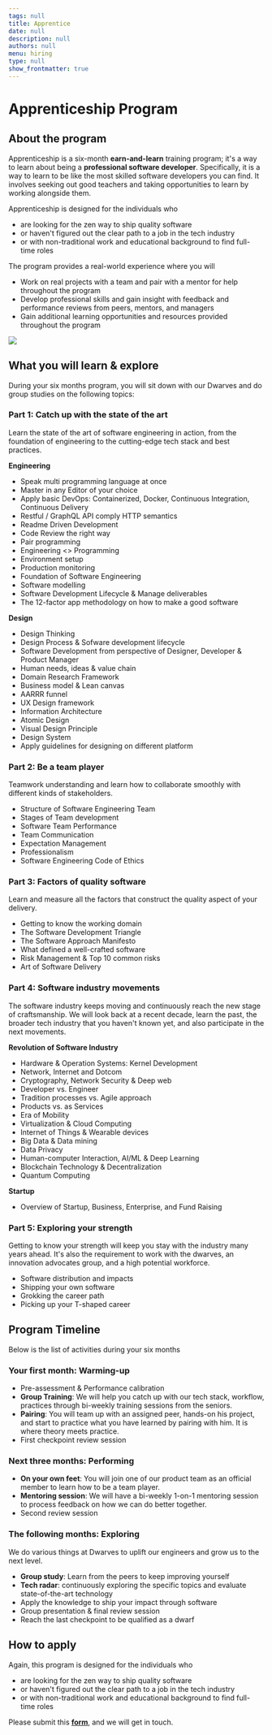 ```yaml
---
tags: null
title: Apprentice
date: null
description: null
authors: null
menu: hiring
type: null
show_frontmatter: true
---
```

# Apprenticeship Program

## About the program
Apprenticeship is a six-month **earn-and-learn** training program; it's a way to learn about being a **professional software developer**. Specifically, it is a way to learn to be like the most skilled software developers you can find. It involves seeking out good teachers and taking opportunities to learn by working alongside them.

Apprenticeship is designed for the individuals who

* are looking for the zen way to ship quality software
* or haven't figured out the clear path to a job in the tech industry
* or with non-traditional work and educational background to find full-time roles

The program provides a real-world experience where you will

* Work on real projects with a team and pair with a mentor for help throughout the program
* Develop professional skills and gain insight with feedback and performance reviews from peers, mentors, and managers
* Gain additional learning opportunities and resources provided throughout the program

![](careers/archived/assets/apprentice_8e5f7f8bb132590bfbf3105155047b6c_md5.webp)

## What you will learn & explore
During your six months program, you will sit down with our Dwarves and do group studies on the following topics:

### Part 1: Catch up with the state of the art
Learn the state of the art of software engineering in action, from the foundation of engineering to the cutting-edge tech stack and best practices.	

**Engineering**

* Speak multi programming language at once
* Master in any Editor of your choice
* Apply basic DevOps: Containerized, Docker, Continuous Integration, Continuous Delivery
* Restful / GraphQL API comply HTTP semantics
* Readme Driven Development
* Code Review the right way
* Pair programming
* Engineering \<\> Programming
* Environment setup
* Production monitoring
* Foundation of Software Engineering
* Software modelling
* Software Development Lifecycle & Manage deliverables
* The 12-factor app methodology on how to make a good software

**Design**

* Design Thinking
* Design Process & Sofware development lifecycle
* Software Development from perspective of Designer, Developer & Product Manager
* Human needs, ideas & value chain
* Domain Research Framework
* Business model & Lean canvas
* AARRR funnel
* UX Design framework
* Information Architecture 
* Atomic Design
* Visual Design Principle
* Design System
* Apply guidelines for designing on different platform

### Part 2: Be a team player
Teamwork understanding and learn how to collaborate smoothly with different kinds of stakeholders.

* Structure of Software Engineering Team
* Stages of Team development
* Software Team Performance
* Team Communication
* Expectation Management
* Professionalism
* Software Engineering Code of Ethics

### Part 3: Factors of quality software
Learn and measure all the factors that construct the quality aspect of your delivery.

* Getting to know the working domain
* The Software Development Triangle
* The Software Approach Manifesto
* What defined a well-crafted software
* Risk Management & Top 10 common risks
* Art of Software Delivery

### Part 4: Software industry movements
The software industry keeps moving and continuously reach the new stage of craftsmanship. We will look back at a recent decade, learn the past, the broader tech industry that you haven't known yet, and also participate in the next movements.

**Revolution of Software Industry**

* Hardware & Operation Systems: Kernel Development
* Network, Internet and Dotcom
* Cryptography, Network Security & Deep web
* Developer vs. Engineer
* Tradition processes vs. Agile approach
* Products vs. as Services
* Era of Mobility
* Virtualization & Cloud Computing
* Internet of Things & Wearable devices
* Big Data & Data mining
* Data Privacy
* Human-computer Interaction, AI/ML & Deep Learning
* Blockchain Technology & Decentralization
* Quantum Computing

**Startup**

* Overview of Startup, Business, Enterprise, and Fund Raising

### Part 5: Exploring your strength
Getting to know your strength will keep you stay with the industry many years ahead. It's also the requirement to work with the dwarves, an innovation advocates group, and a high potential workforce.

* Software distribution and impacts
* Shipping your own software
* Grokking the career path
* Picking up your T-shaped career

## Program Timeline
Below is the list of activities during your six months 

### Your first month: Warming-up
* Pre-assessment & Performance calibration
* **Group Training**: We will help you catch up with our tech stack, workflow, practices through bi-weekly training sessions from the seniors.
* **Pairing**: You will team up with an assigned peer, hands-on his project, and start to practice what you have learned by pairing with him. It is where theory meets practice.
* First checkpoint review session

### Next three months: Performing
* **On your own feet**: You will join one of our product team as an official member to learn how to be a team player.
* **Mentoring session**: We will have a bi-weekly 1-on-1 mentoring session to process feedback on how we can do better together.
* Second review session

### The following months: Exploring
We do various things at Dwarves to uplift our engineers and grow us to the next level.

* **Group study**: Learn from the peers to keep improving yourself
* **Tech radar**: continuously exploring the specific topics and evaluate state-of-the-art technology
* Apply the knowledge to ship your impact through software
* Group presentation & final review session
* Reach the last checkpoint to be qualified as a dwarf

## How to apply
Again, this program is designed for the individuals who

* are looking for the zen way to ship quality software
* or haven't figured out the clear path to a job in the tech industry
* or with non-traditional work and educational background to find full-time roles

Please submit this [**form**](https://form.typeform.com/to/LfCWfoml), and we will get in touch.

